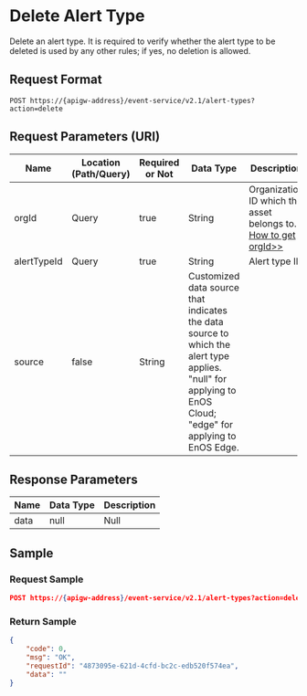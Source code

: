 # Delete Alert Type

Delete an alert type. It is required to verify whether the alert type to be deleted is used by any other rules; if yes, no deletion is allowed. 

## Request Format

```
POST https://{apigw-address}/event-service/v2.1/alert-types?action=delete
```

## Request Parameters (URI)

| Name | Location (Path/Query) | Required or Not | Data Type | Description |
|---------------|------------------|----------|-----------|--------------|
| orgId         | Query            | true     | String    | Organization ID which the asset belongs to. [How to get orgId>>](/docs/api/en/2.0.9/api_faqs#how-to-get-organization-id-orgid-orgid)              |
|alertTypeId    | Query  | true  |  String  |  Alert type ID  |
| source |false| String |Customized data source that indicates the data source to which the alert type applies. "null" for applying to EnOS Cloud; "edge" for applying to EnOS Edge.|



## Response Parameters

| Name | Data Type     | Description          |
|-------|----------------|---------------------------|
|  data |  null  | Null  |




## Sample

### Request Sample

```json
POST https://{apigw-address}/event-service/v2.1/alert-types?action=delete&orgId=1c499110e8800000&alertTypeId=planetTemperature
```

### Return Sample

```json
{
	"code": 0,
	"msg": "OK",
	"requestId": "4873095e-621d-4cfd-bc2c-edb520f574ea",
	"data": ""
}
```
